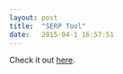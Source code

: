 ```yaml
---
layout: post
title:  "SERP Tool"
date:   2015-04-1 16:57:51
---
```


Check it out <a href="https://github.com/ijadams/serp-chrome-ext">here</a>.
